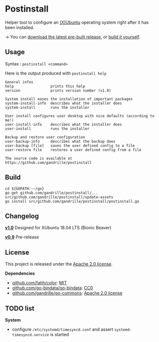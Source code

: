 # Postinstall

Helper tool to configure an [(X)Ubuntu](https://xubuntu.org/) operating system right after it has been installed.

→ You can [download the latest pre-built release](https://github.com/gandrille/postinstall/releases/latest), or [build it yourself](#build).


## Usage

Syntax : `postinstall <command>`

Here is the output produced with `postinstall help` 

```
General infos
help                 prints this help
version              prints version number (v1.0)

System install eases the installation of important packages
system-install-info  describes what the installer does
system-install       runs the installer

User install configures user desktop with nice defaults (according to me!)
user-install-info    describes what the installer does
user-install         runs the installer

Backup and restore user configuration
user-backup-info     describes what the backup does
user-backup [file]   saves the user defined config to a file
user-restore file    restores a user defined config from a file

The source code is available at https://github.com/gandrille/postinstall
```


## Build

```
cd ${GOPATH:-~/go}
go get github.com/gandrille/postinstall/...
src/github.com/gandrille/postinstall/update-assets
go install src/github.com/gandrille/postinstall/postinstall.go 
```


## Changelog

**[v1.0](../../releases/tag/v1.0)** Designed for XUbuntu 18.04 LTS (Bionic Beaver)

**[v0.9](../../releases/tag/v0.9)** Pre-release


## License

This project is released under the
[Apache 2.0 license](https://www.apache.org/licenses/LICENSE-2.0.html).


**Dependencies**
* [github.com/fatih/color](https://github.com/fatih/color/): [MIT](https://github.com/fatih/color/blob/master/LICENSE.md)
* [github.com/go-bindata/go-bindata](https://github.com/go-bindata/go-bindata/): [CC0](https://github.com/go-bindata/go-bindata/blob/master/LICENSE)
* [github.com/gandrille/go-commons](https://github.com/gandrille/go-commons): [Apache 2.0 license](https://github.com/gandrille/go-commons/blob/master/LICENSE.txt)


## TODO list

**System**
* configure `/etc/systemd/timesyncd.conf` and assert `systemd-timesyncd.service` is started
